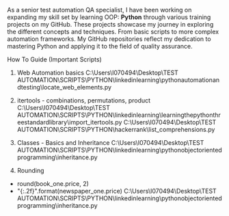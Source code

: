 As a senior test automation QA specialist, I have been working on expanding my skill set by learning  OOP: **Python** through various training projects on my GitHub.
These projects showcase my journey in exploring the different concepts and techniques. From basic scripts to more complex automation frameworks.
My GitHub repositories reflect my dedication to mastering Python and applying it to the field of quality assurance.


How To Guide (Important Scripts)

1. Web Automation basics
C:\Users\I070494\Desktop\TEST AUTOMATION\SCRIPTS\PYTHON\linkedinlearning\pythonautomationandtesting\locate_web_elements.py

2. itertools - combinations, permutations, product
C:\Users\I070494\Desktop\TEST AUTOMATION\SCRIPTS\PYTHON\linkedinlearning\learningthepythonthreestandardlibrary\import_itertools.py
C:\Users\I070494\Desktop\TEST AUTOMATION\SCRIPTS\PYTHON\hackerrank\list_comprehensions.py

3. Classes - Basics and Inheritance
C:\Users\I070494\Desktop\TEST AUTOMATION\SCRIPTS\PYTHON\linkedinlearning\pythonobjectorientedprogramming\inheritance.py

4. Rounding
-    round(book_one.price, 2)
-    "{:.2f}".format(newspaper_one.price)
C:\Users\I070494\Desktop\TEST AUTOMATION\SCRIPTS\PYTHON\linkedinlearning\pythonobjectorientedprogramming\inheritance.py
